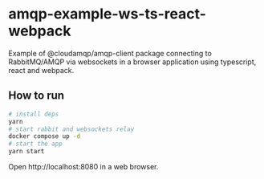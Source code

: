 # amqp-example-ws-ts-react-webpack

Example of @cloudamqp/amqp-client package connecting to RabbitMQ/AMQP via websockets in a browser application using typescript, react and webpack.

## How to run

```bash
# install deps
yarn
# start rabbit and websockets relay
docker compose up -d
# start the app
yarn start
```

Open http://localhost:8080 in a web browser.
